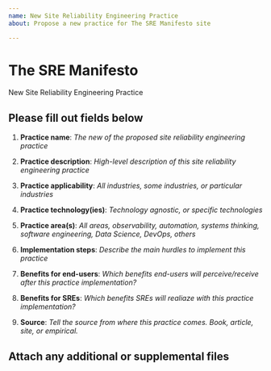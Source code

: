 ```yaml
---
name: New Site Reliability Engineering Practice
about: Propose a new practice for The SRE Manifesto site

---
```


# The SRE Manifesto

New Site Reliability Engineering Practice

## Please fill out fields below

1. **Practice name**: *The new of the proposed site reliability engineering practice*

2. **Practice description**: *High-level description of this site reliability engineering practice*

3. **Practice applicability**: *All industries, some industries, or particular industries*

4. **Practice technology(ies)**: *Technology agnostic, or specific technologies*

5. **Practice area(s)**: *All areas, observability, automation, systems thinking, software engineering, Data Science, DevOps, others*

6. **Implementation steps**: *Describe the main hurdles to implement this practice*

7. **Benefits for end-users**: *Which benefits end-users will perceive/receive after this practice implementation?*

8. **Benefits for SREs**: *Which benefits SREs will realiaze with this practice implementation?*

9. **Source**: *Tell the source from where this practice comes. Book, article, site, or empirical.*

## Attach any additional or supplemental files
